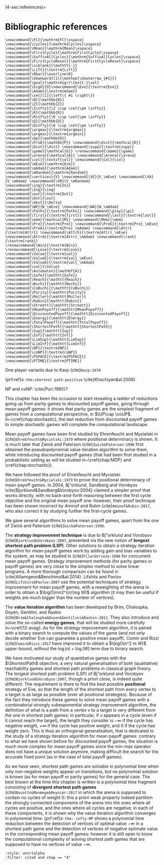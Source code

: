 (4-sec:references)=
# Bibliographic references

```{math}
\newcommand{\FC}{\mathrm{FC}\xspace} 
\newcommand{\Cycles}{\mathrm{Cycles}\xspace} 
\newcommand{\Mean}{\mathrm{Mean}\xspace} 
\newcommand{\FirstCycle}{\mathrm{FirstCycle}\xspace} 
\newcommand{\SuffixAllCycles}{\mathrm{SuffixAllCycles}\xspace} 
\newcommand{\FirstCycleReset}{\mathrm{FirstCycleReset}\xspace} 
\newcommand{\siblank}{\mathtt{-}}
\newcommand{\Lift}{\textrm{Lift}}
\newcommand{\Rbar}{\overline\R}
\newcommand{\downward}[1]{\mathop{\downarrow_{#1}}}
\newcommand{\gval}{\mathrm{gr}\text{-}\val}
\newcommand{\bigO}{O}\newcommand{\Eve}{\textrm{Eve}}
\newcommand{\Adam}{\textrm{Adam}}
\newcommand{\set}[1]{\left\{ #1 \right\}}
\newcommand{\N}{\mathbb{N}}
\newcommand{\Z}{\mathbb{Z}}
\newcommand{\Zinfty}{\Z \cup \set{\pm \infty}}
\newcommand{\R}{\mathbb{R}}
\newcommand{\Rinfty}{\R \cup \set{\pm \infty}}
\newcommand{\Q}{\mathbb{Q}}
\newcommand{\Qinfty}{\Q \cup \set{\pm \infty}}
\newcommand{\argmax}{\textrm{argmax}}
\newcommand{\argmin}{\textrm{argmin}}
\newcommand{\Op}{\mathbb{O}}
\newcommand{\Prob}{\mathbb{P}} \newcommand{\dist}{\mathcal{D}} \newcommand{\Dist}{\dist} \newcommand{\supp}{\textrm{supp}} 
\newcommand{\game}{\mathcal{G}} \renewcommand{\Game}{\game} \newcommand{\arena}{\mathcal{A}} \newcommand{\Arena}{\arena} 
\newcommand{\col}{\textsf{col}} \newcommand{\Col}{\col} 
\newcommand{\mEve}{\mathrm{Eve}}
\newcommand{\mAdam}{\mathrm{Adam}}
\newcommand{\mRandom}{\mathrm{Random}}
\newcommand{\vertices}{V} \newcommand{\VE}{V_\mEve} \newcommand{\VA}{V_\mAdam} \newcommand{\VR}{V_\mRandom} 
\newcommand{\ing}{\textrm{In}}
\newcommand{\Ing}{\ing}
\newcommand{\out}{\textrm{Out}}
\newcommand{\Out}{\out}
\newcommand{\dest}{\Delta} 
\newcommand{\WE}{W_\mEve} \newcommand{\WA}{W_\mAdam} 
\newcommand{\Paths}{\textrm{Paths}} \newcommand{\play}{\pi} \newcommand{\first}{\textrm{first}} \newcommand{\last}{\textrm{last}} 
\newcommand{\mem}{\mathcal{M}} \newcommand{\Mem}{\mem} 
\newcommand{\Pre}{\textrm{Pre}} \newcommand{\PreE}{\textrm{Pre}_\mEve} \newcommand{\PreA}{\textrm{Pre}_\mAdam} \newcommand{\Attr}{\textrm{Attr}} \newcommand{\AttrE}{\textrm{Attr}_\mEve} \newcommand{\AttrA}{\textrm{Attr}_\mAdam} \newcommand{\rank}{\textrm{rank}}
\renewcommand{\Win}{\textrm{Win}} 
\renewcommand{\Lose}{\textrm{Lose}} 
\newcommand{\Value}{\textrm{val}} 
\newcommand{\ValueE}{\textrm{val}_\mEve} 
\newcommand{\ValueA}{\textrm{val}_\mAdam}
\newcommand{\val}{\Value} 
\newcommand{\Automaton}{\mathbf{A}} 
\newcommand{\Safe}{\mathtt{Safe}}
\newcommand{\Reach}{\mathtt{Reach}} 
\newcommand{\Buchi}{\mathtt{Buchi}} 
\newcommand{\CoBuchi}{\mathtt{CoBuchi}} 
\newcommand{\Parity}{\mathtt{Parity}} 
\newcommand{\Muller}{\mathtt{Muller}} 
\newcommand{\Rabin}{\mathtt{Rabin}} 
\newcommand{\Streett}{\mathtt{Streett}} 
\newcommand{\MeanPayoff}{\mathtt{MeanPayoff}} 
\newcommand{\DiscountedPayoff}{\mathtt{DiscountedPayoff}}
\newcommand{\Energy}{\mathtt{Energy}}
\newcommand{\TotalPayoff}{\mathtt{TotalPayoff}}
\newcommand{\ShortestPath}{\mathtt{ShortestPath}}
\newcommand{\Sup}{\mathtt{Sup}}
\newcommand{\Inf}{\mathtt{Inf}}
\newcommand{\LimSup}{\mathtt{LimSup}}
\newcommand{\LimInf}{\mathtt{LimInf}}
\newcommand{\NP}{\textrm{NP}}
\newcommand{\coNP}{\textrm{coNP}}
\newcommand{\PSPACE}{\textrm{PSPACE}}
\newcommand{\PTIME}{\textrm{PTIME}}
```
One player variants due to Karp {cite}`Karp:1978`

 {prf:ref}`4-thm:shortest path-positive`
\cite{Khachiyan&al:2008}

NP and coNP: \cite{Puri:1995}?

This chapter has been the occasion to start revealing a ladder of
reductions going up from parity games to discounted payoff games,
going through mean payoff games: it shows that parity games are the
simplest fragment of games from a computational perspective, in
$\UP\cap \coUP$. In~\cref{chap:stochastic}, the last reduction from
discounted payoff games to simple stochastic games will complete the
computational landscape.

Mean payoff games have been first studied by Ehrenfeucht and Mycielski
in {cite}`Ehrebfeucht&Mycielski:1979` where positional determinacy is
shown. It is much later that Zwick and
Paterson {cite}`Zwick&Paterson:1996` first obtained the
pseudopolynomial value iteration algorithm to solve them, while
introducing discounted payoff games (that had been first studied in a
probabilistic setting as will be studied in~\cref{chap:MDP} and
\cref{chap:stochastic}).

We have followed the proof of Ehrenfeucht and
Mycielski {cite}`Ehrebfeucht&Mycielski:1979` to prove the positional
determinacy of mean payoff games. In 2004, Bj\"orklund, Sandberg and
Vorobyov \cite{Bjorklund&Sandberg&Vorobyov:2004} claimed a simpler
proof that works directly, with no back-and-forth reasoning between
the first cycle objective and the original mean payoff one: however,
their proof technique has been shown incorrect by Aminof and
Rubin {cite}`Aminof&Rubin:2017`, who also correct it by studying
further the first-cycle games.

We gave several algorithms to solve mean payoff games, apart from the
one of Zwick and Paterson {cite}`Zwick&Paterson:1996`.

The **strategy improvement technique** is due to Bj\"orklund and
Vorobyov {cite}`Bjorklund&Vorobyov:2007`, presented via the new notion
of **longest shortest path problem (LSP)**. Other solutions to
obtain a strategy iteration algorithm for mean payoff games work by
adding gain and bias variables to the system, as may be studied
in {cite}`Filar&Vrieze:1996` for concurrent mean payoff games.  Strategy
improvement methods (for parity games or payoff games) are very close
to the simplex method to solve linear programs. A more thorough
comparison can be found in \cite{Allamigeon&Benchimol&al:2014}.  Lifshits and
Pavlov {cite}`Lifshits&Pavlov:2007` use the potential techniques of strategy
improvement for mean payoff games, with a reweighting of the arena in
order to obtain a $\bigO(mn2^{n}\log W)$ algorithm (it may
then be useful if weights are much bigger than the number of
vertices).

The **value iteration algorithm** has been developed by Brim,
Chaloupka, Doyen, Gentilini, and
Raskin {cite}`Brim&Chaloupka&Doyen&Gentilini&Raskin:2011`. They also
introduce and solve the so-called **energy games**, that will be
studied more carefully in~\cref{12-avag}. As for the strategy
improvement algorithm, it is paired with a binary search to compute
the values of the game (and not only decide whether Eve can guarantee
a positive mean payoff). Comin and Rizzi {cite}`Comin&Rizzi:2017` have
improved it to obtain a $\bigO(n^2 m W)$ upper-bound, without
the $\log(n)+\log(W)$ term due to binary search.

We have motivated our study of quantitative games with the
$\ShortestPath$ objective, a very natural generalisation of both
(qualitative) reachability games and shortest path problems in
classical graph theory. The longest shortest path problem (LSP) of
Bj\"orklund and Vorobyov {cite}`Bjorklund&Vorobyov:2007`, though a
priori close, is indeed quite different. The requirement is there to
find the best possible **positional** strategy of Eve, so that the
length of the shortest path from every vertex to a target is as large
as possible (over all positional strategies). Because of the fact they
introduce these games to solve mean payoff games with a combinatorial
strongly subexponential strategy improvement algorithm, the definition
of what is a path from a vertex $v$ to a target is very different from
the one in shortest path games: in particular, if $v$ appears in a
cycle (even if it cannot reach the target), the length they consider
is $-\infty$ if the cycle has negative weight, $+\infty$ if the cycle
has positive weight, and $0$ if the cycle has weight zero. This is
thus an orthogonal generalisation, that is dedicated to the study of a
strategy iteration algorithm for mean payoff games: contrary to what
we have shown before for discounted payoff games, the situation is
much more complex for mean payoff games since the min-max operator
does not have a unique solution anymore, making difficult the search
for the accurate fixed point (as in the case of total payoff games).

As we have seen, shortest path games are solvable in polynomial time
when only non-negative weights appear on transitions, but no
polynomial solution is known (as for mean payoff or parity games) for
the general case. The best known at the time this chapter is written
is a polynomial time fragment consisting of **divergent
  shortest path games** {cite}`Busatto&Monmege&Reynier:2017` in which
the arena is supposed to contain no cycles of weight 0: this a priori
weak property indeed partition the strongly connected components of
the arena into the ones where all cycles are positive, and the ones
where all cycles are negative; in each of these components, it is
shown why the value iteration algorithm converges in polynomial
time.  {prf:ref}`4-thm:-infty-MP` shows a polynomial time reduction between
the detection of vertices of optimal value $-\infty$ in a
shortest path game and the detection of vertices of negative optimale
value in the corresponding mean payoff games: however it is still open
to know the computational complexity of solving shortest path games
that are supposed to have no vertices of value $-\infty$.


```{bibliography}
:style: unsrtalpha
:filter: cited and chap == "4"
```